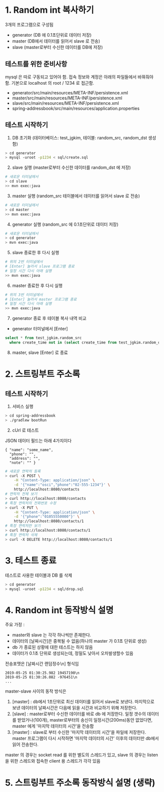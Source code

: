 # 1. Random int 복사하기

3개의 프로그램으로 구성됨

-   generator (DB 에 0.1초단위로 데이터 저장)
-   master (DB에서 데이터를 읽어서 slave 로 전송)
-   slave (master로부터 수신한 데이터를 DB에 저장)

## 테스트를 위한 준비사항

mysql 은 따로 구동되고 있어야 함.
접속 정보와 계정은 아래의 파일들에서 바꿔줘야 함.
기본으로 localhost 의 root / 1234 로 접근함.

-   generator/src/main/resources/META-INF/persistence.xml
-   master/src/main/resources/META-INF/persistence.xml
-   slave/src/main/resources/META-INF/persistence.xml
-   spring-addressbook/src/main/resources/application.properties

## 테스트 시작하기

1. DB 초기화 (데이터베이스: test_jgkim, 테이블: random_src, random_dst 생성함)

```sh
> cd generator
> mysql -uroot -p1234 < sql/create.sql
```

2. slave 실행 (master로부터 수신한 데이터를 random_dst 에 저장)

```sh
# 새로운 터미널에서
> cd slave
>> mvn exec:java
```

3. master 실행 (random_src 테이블에서 데이터를 읽어서 slave 로 전송)

```sh
# 새로운 터미널에서
> cd master
>> mvn exec:java
```

4. generator 실행 (random_src 에 0.1초단위로 데이터 저장)

```sh
# 새로운 터미널에서
> cd generator
> mvn exec:java
```

5. slave 종료한 후 다시 실행

```sh
# 위의 2번 터미널에서
# [Enter] 눌러서 slave 프로그램 종료
# 일정 시간 다시 아래 실행
>> mvn exec:java
```

6. master 종료한 후 다시 실행

```sh
# 위의 3번 터미널에서
# [Enter] 눌러서 master 프로그램 종료
# 일정 시간 다시 아래 실행
>> mvn exec:java
```

7. generator 종료 후 테이블 복사 내역 비교

-   generator 터미널에서 [Enter]

```sql
select * from test_jgkim.random_src
  where create_time not in (select create_time from test_jgkim.random_dst);
```

8. master, slave [Enter] 로 종료

# 2. 스트링부트 주소록

## 테스트 시작하기

1. 서비스 실행

```sh
> cd spring-addressbook
> ./gradlew bootRun
```

2. cUrl 로 테스트

JSON 데이터 필드는 아래 4가지이다

    { "name": "some_name",
      "phone": "",
      "address": "",
      "note": "" }

```sh
# 새로운 연락처 등록
> curl -X POST \
    -H "Content-Type: application/json" \
    -d '{"name":"osci","phone":"02-555-1234"}' \
    http://localhost:8080/contacts
# 연락처 전체 보기
> curl http://localhost:8080/contacts
# 특정 연락처의 전화번호 수정
> curl -X PUT \
    -H "Content-Type: application/json" \
    -d '{"phone":"01055550000"}' \
    http://localhost:8080/contacts/1
# 특정 연락처만 보기
> curl http://localhost:8080/contacts/1
# 특정 연락처 삭제
> curl -X DELETE http://localhost:8080/contacts/1
```

# 3. 테스트 종료

테스트로 사용한 테이블과 DB 를 삭제

```sh
> cd generator
> mysql -uroot -p1234 < sql/drop.sql
```

# 4. Random int 동작방식 설명

주요 가정 :

-   master와 slave 는 각각 하나씩만 존재한다.
-   데이터의 [날짜시간]은 중복될 수 없음(하나의 master 가 0.1초 단위로 생성)
-   db 가 종료된 상황에 대한 테스트는 하지 않음
-   데이터가 0.1초 단위로 생성되는데, 정밀도 낮아서 오차발생할수 있음

전송포맷은 [날짜시간 랜덤정수\n] 형식임

    2019-05-25 01:30:25.982 19457190\n
    2019-05-25 01:30:26.082 -976451\n
    ...

master-slave 사이의 동작 방식은

1. [master] : db에서 1초단위로 최신 데이터를 읽어서 slave로 보낸다. 마지막으로 보낸 데이터의 날짜시간은 다음에 읽을 시간과 비교하기 위해 저장한다.
2. [slave] : master로부터 수신한 데이터를 바로 db 에 저장한다. 일정 갯수의 데이터를 받았거나(100개), master로부터의 송신이 일정시간(200ms)동안 없었다면, master 에게 '마지막 데이터의 시간'을 전송함
3. [master] : slave로 부터 수신한 '마지막 데이터의 시간'을 파일에 저장한다. master 프로그램이 다시 시작하면 '마지막 데이터의 시간' 이후의 데이터만 db에서 읽어 전송한다.

master 의 경우는 socket read 를 위한 별도의 스레드가 있고, slave 의 경우는 listen 을 위한 스레드와 접속한 client 용 스레드가 각각 있음

# 5. 스트링부트 주소록 동작방식 설명 (생략)
